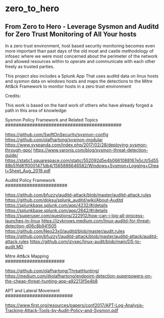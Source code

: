 # zero_to_hero

## From Zero to Hero - Leverage Sysmon and Auditd for Zero Trust Monitoring of All Your hosts


In a zero trust environment, host based security monitoring becomes even more important than past days of the old moat and castle methodology of infosec where we were most concerned about the perimeter of the network and allowed resources within to operate and communicate with each other freely as trusted parties.



This project also includes a Splunk App That uses auditd data on linux hosts and sysmon data on windows hosts and maps the detections to the Mitre Att&ck Framework to monitor hosts in a zero trust environment






Credits:

This work is based on the hard work of others who have already forged a path in this area of knowledge:

Sysmon Policy Framework and Related Topics <br />
########################################### <br />

https://github.com/SwiftOnSecurity/sysmon-config
https://github.com/olafhartong/sysmon-modular
https://www.syspanda.com/index.php/2017/02/28/deploying-sysmon-through-gpo/
https://www.varonis.com/blog/sysmon-threat-detection-guide/
https://static1.squarespace.com/static/552092d5e4b0661088167e5c/t/5d5588b51fd81f0001471db4/1565886646582/Windows+Sysmon+Logging+Cheat+Sheet_Aug_2019.pdf

Auditd Policy Framework <br />
####################### <br />

https://github.com/bfuzzy/auditd-attack/blob/master/auditd-attack.rules
https://github.com/doksu/splunk_auditd/wiki/About-Auditd
https://splunkbase.splunk.com/app/4232/#/details
https://splunkbase.splunk.com/app/2642/#/details
https://superuser.com/questions/222912/how-can-i-log-all-process-launches-in-linux
https://izyknows.medium.com/linux-auditd-for-threat-detection-d06c8b941505
https://github.com/Neo23x0/auditd/blob/master/audit.rules
https://github.com/bfuzzy1/auditd-attack/blob/master/auditd-attack/auditd-attack.rules
https://github.com/izysec/linux-audit/blob/main/DS-to-audit.MD


Mitre Att&ck Mapping <br />
###################### <br />

https://github.com/olafhartong/ThreatHunting/
https://medium.com/@olafhartong/endpoint-detection-superpowers-on-the-cheap-threat-hunting-app-a92213f5e4b8

APT and Lateral Movement <br />
######################### <br />

https://www.first.org/resources/papers/conf2017/APT-Log-Analysis-Tracking-Attack-Tools-by-Audit-Policy-and-Sysmon.pdf
